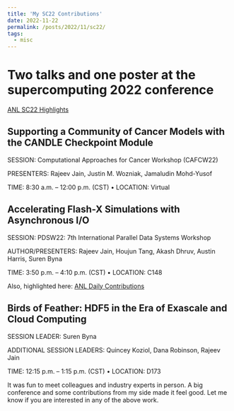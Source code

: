 ```yaml
---		
title: 'My SC22 Contributions'
date: 2022-11-22
permalink: /posts/2022/11/sc22/
tags:
  - misc
---	
```

# Two talks and one poster at the supercomputing 2022 conference
[ANL SC22 Highlights](https://sc22.cels.anl.gov/participation/)
## Supporting a Community of Cancer Models with the CANDLE Checkpoint Module

SESSION: Computational Approaches for Cancer Workshop (CAFCW22) 

PRESENTERS: Rajeev Jain, Justin M. Wozniak, Jamaludin Mohd-Yusof

TIME: 8:30 a.m. – 12:00 p.m. (CST) • LOCATION: Virtual

## Accelerating Flash-X Simulations with Asynchronous I/O

SESSION: PDSW22: 7th International Parallel Data Systems Workshop

AUTHOR/PRESENTERS: Rajeev Jain, Houjun Tang, Akash Dhruv, Austin Harris, Suren Byna

TIME: 3:50 p.m. – 4:10 p.m. (CST) • LOCATION: C148

Also, highlighted here: [ANL Daily Contributions](https://www.anl.gov/mcs/article/presentations-posters-panels-and-more-mcs-researchers-play-active-role-at-sc22) 


## Birds of Feather: HDF5 in the Era of Exascale and Cloud Computing

SESSION LEADER: Suren Byna

ADDITIONAL SESSION LEADERS: Quincey Koziol, Dana Robinson, Rajeev Jain

TIME: 12:15 p.m. – 1:15 p.m. (CST) • LOCATION: D173

It was fun to meet colleagues and industry experts in person. 
A big conference and some contributions from my side made it feel good. 
Let me know if you are interested in any of the above work.